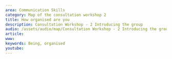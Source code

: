 ```yaml
---
area: Communication Skills
category: Map of the consultation workshop 2
title: How organised are you
description: Consultation Workshop - 2 Introducing the group
audio: /assets/audio/map/Consultation Workshop - 2 Introducing the group - How organised are you - MQ.mp3
article: 
www: 
keywords: Being, organised
youtube: 
--- 
```

